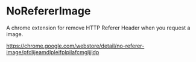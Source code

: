 NoRefererImage
==============

A chrome extension for remove HTTP Referer Header when you request a image.

https://chrome.google.com/webstore/detail/no-referer-image/pfdlijeamdlpleifplpilafcmgljjldp
